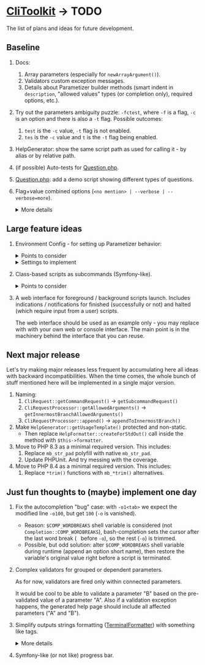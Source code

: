 # [CliToolkit](../README.md) -> TODO

The list of plans and ideas for future development.

## Baseline

1. Docs:
    1. Array parameters (especially for `newArrayArgument()`).
    1. Validators custom exception messages.
    1. Details about Parametizer builder methods
       (smart indent in `description`, "allowed values" types (or completion only), required options, etc.).
1. Try out the parameters ambiguity puzzle: `-fctest`, where `-f` is a flag, `-c` is an option and there is
   also a `-t` flag. Possible outcomes:
    1. `test` is the `-c` value, `-t` flag is not enabled.
    1. `tes` is the `-c` value and `t` is the `-t` flag being enabled.
1. HelpGenerator: show the same script path as used for calling it - by alias or by relative path.
1. (if possible) Auto-tests for [Question.php](../src/Question/Question.php).
1. [Question.php](../src/Question/Question.php): add a demo script showing different types of questions.
1. Flag+value combined options (`<no mention> | --verbose | --verbose=more`).

   <details>
   <summary>More details</summary>

   Possible states:
    * A parameter is not mentioned: the value is `null` or `false`.
    * A parameter is mentioned as a flag (no specific value): the value is `true` or some default.
    * A parameter is mentioned with a value.

   See also [symfony implementation](https://symfony.com/doc/current/console/input.html#options-with-optional-arguments)
   as an example.

   Points to consider:
    1. Solve the ambiguity:
        * For `-vo` always consider `-v` as an ordinal option (unless it is a flag-only option)
          and `o` as a value for `-v`.
          If `-v` is flag-only, then `o` should be a flag-like (a flag-only or a flag-or-option).
        * `-vv` should not be considered as the same flag mentioned twice (unless it is a flag-only option).
          It is an option `-v` with a value `v`.
        * For `-v more` consider `more` as a value for `-v` (unless `-v` is a flag-only option).
          If you want to pass `more` as an argument value and use flag-or-option `-v` as a flag, specify a double dash:
          `-v -- more`
    1. Show explicitly such an option type on a generated help page.

   Subtasks:
    1. `--help=more` shows hidden parameters (any visibility mask) like internal autocomplete-related
   parameters.

   </details>

## Large feature ideas

1. Environment Config - for setting up Parametizer behavior:
    <details>
    <summary>Points to consider</summary>

    1. [x] Set config automatically via a JSON config file.
    1. [x] Skip a parameter setting (like it is not mentioned) if a value read from a config file has an invalid type
       and `$throwOnException` is set to `false`.
    1. [x] Backtrace edge case: a script and a class with a config generator are located
       in different filesystem branches.

       Try smarter script location (bottommost path) detection.
    1. [ ] A default config generator with all settings and descriptions.
    1. [ ] Docs.
    1. [x] Specify `$throwOnException` for all test scripts.
    1. [ ] Think about adding other possible backward incompatibilities. Additional sublist:
        1. [ ] Rename `Parametizer::newConfig()` into `build()` / `startBuilding()` / `createBuilder()` / etc.
        1. [ ] In Parametizer::setExceptionHandlerForParsing() output `ParseErrorException` into `STDERR`,
           simplify the code.
    1. [ ] Refactoring:
        1. [ ] `declare(strict_types=1);` on a new line for all php-files.
    1. [ ] Review [changelog](changelog.md#v200), especially 'only if `DEV`' paragraph.

    </details>

    <details>
    <summary>Settings to implement</summary>

    1. A short name for built-in `--help` option.
        * It should be possible to specify no short name at all (also, a default state).
        * If there is no reasonable way to set a short name without walking recursively through all subcommand branches,
          implement it as a pre-setup-only setting (must be specified in a Parametizer config constructor).
    1. Values for `HelpGenerator::SHORT_DESCRIPTION_MIN_CHARS` and `SHORT_DESCRIPTION_MAX_CHARS`.
    </details>
1. Class-based scripts as subcommands (Symfony-like).
    <details>
    <summary>Points to consider</summary>

    1. Support `EnvironmentConfig` setup:
       1. A script class skeleton should support a method to set an `EnvironmentConfig` instance received from
          a script launcher or (otherwise) created from scratch (including the config file autoloader).
            * If an `EnvironmentConfig` instance is passed from a launcher to a script class, it should be treated
              as a default config (not a forced only-config) - a script class should be able to _update_ parameters.
       1. A script class skeleton should be also able to load an `EnvironmentConfig` instance from config files.
            * Think about the load priorities: a) launcher env config instance, b) script class subtree config files.
    1. Support different script (subcommand) naming.
        * Composite names: 2 parts at least - `section:script` (like in Symfony).
          Single named scripts should be allowed too.

          Also try to allow compositions of implement an ability to use any amount of parts (3, 4, ..., N).
        * Support single-named aliases: `cli-toolkit:generate-autocompletion-scripts` is the "main" name for a script,
          that may be also called via `gas` or `generate-completion` aliases.
        * Ensure no names and aliases duplication.
    1. Add built-in subcommand to list all detected scripts with their names and short descriptions.
    1. Detected script names may be accessed as subcommand values by specifying their full names (autocomplete-powered)
       or unambiguous first characters substrings (like in Symfony console) - if there are scripts `clear-cache`
       and `clone-config`, the unambiguous enough substrings are `cle` and `clo` respectively.
        * (like in Symfony) In case of composite names each name substring should be mentioned - for
          `cli-toolkit:generate-autocompletion-scripts` you should specify `c:g`
          (if it is unambiguous enough - there are no other scripts named `c*:g*`).
        * Support showing all available script names via the runner list command (switched on/off by a flag option).
    1. Add a scripts launcher generator that initially stores a path to the CliToolkit engine.

       In future, there may also be a path to a settings config file (see the "_Environment Config_" feature below)
       or the config contents itself.
    1. Scripts launcher may detect ordinal Parametizer-based scripts
       (one of the launcher / "_Environment Config_" config settings).

       Thoughts about such scripts naming:
        * Generate default names by minimal unambiguous paths.
        * Add a Parametizer config option to set a script name (and aliases). Use it as a way to detect such scripts
          and add those to a launcher available commands list.

    </details>
1. A web interface for foreground / background scripts launch. Includes indications / notifications
   for finished (successfully or not) and halted (which require input from a user) scripts.

   The web interface should be used as an example only - you may replace with with your own web or console interface.
   The main point is in the machinery behind the interface that you can reuse.

## Next major release

Let's try making major releases less frequent by accumulating here all ideas with backward incompatibilities.
When the time comes, the whole bunch of stuff mentioned here will be implemented in a single major version.

1. Naming:
    1. `CliRequest::getCommandRequest()` -> `getSubcommandRequest()`
    1. `CliRequestProcessor::getAllowedArguments()` -> `getInnermostBranchAllowedArguments()`
    1. `CliRequestProcessor::append()` -> `appendToInnermostBranch()`
1. Make `HelpGenerator::getUsageTemplate()` protected and non-static.
    * Then replace `HelpFormatter::createForStdOut()` call inside the method with `$this->formatter`.
1. Move to PHP 8.3 as a minimal required version. This includes:
    1. Replace `mb_str_pad` polyfill with native `mb_str_pad`.
    1. Update PHPUnit. And try messing with the coverage.
1. Move to PHP 8.4 as a minimal required version. This includes:
    1. Replace `*trim()` functions with `mb_*trim()` alternatives.

## Just fun thoughts to (maybe) implement one day

1. Fix the autocompletion "bug" case: with `-o1<tab>` we expect the modified line `-o100`,
   but get `100` (`-o` is vanished).
    * Reason: `$COMP_WORDBREAKS` shell variable is considered (not `Completion::COMP_WORDBREAKS`), bash-completion
      sets the cursor after the last word break (` ` before `-o`), so the rest (`-o`) is trimmed.
    * Possible, but odd solution: alter `$COMP_WORDBREAKS` shell variable during runtime (append an option short name),
      then restore the variable's original value right before a script is terminated.
1. Complex validators for grouped or dependent parameters.

   As for now, validators are fired only within connected parameters.

   It would be cool to be able to validate a parameter "B" based on the pre-validated value of a parameter "A".
   Also if a validation exception happens, the generated help page should include all affected parameters
   ("A" and "B").
1. Simplify outputs strings formatting ([TerminalFormatter](../src/TerminalFormatter.php)) with something like tags.

   <details>
   <summary>More details</summary>

   Something like `"value: '<itemValue>{$value}</itemValue>'"` instead of
   `"value: '" . $errorFormatter->itemValue($value) . "'"`.
   See also [symfony coloring](https://symfony.com/doc/current/console/coloring.html) as an example.

   Points to consider:
    * If formatting is disabled, the tags should be stripped from strings before outputting.
    * Ignore (for formatting or stripping) not supported tags.
    * Create a mean to escape a tag - to output it as is (for instance, as a formatting example).
    * Use this feature to improve current built-in formatting - to simplify and shorten the code.
   </details>
1. Symfony-like (or not like) progress bar.
